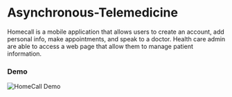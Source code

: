 # Asynchronous-Telemedicine

Homecall is a mobile application that allows users to create an account, add personal info, make appointments, and speak to a doctor. Health care admin are able to access a web page that allow them to manage patient information. 

### Demo
![HomeCall Demo](https://user-images.githubusercontent.com/39980606/180612880-632f9c9b-4f4d-4d54-9c93-45394e616aa2.gif)
